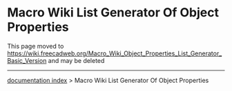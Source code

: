 # Macro Wiki List Generator Of Object Properties
This page moved to <https://wiki.freecadweb.org/Macro_Wiki_Object_Properties_List_Generator_Basic_Version> and may be deleted

---
[documentation index](../README.md) > Macro Wiki List Generator Of Object Properties
